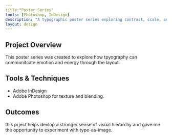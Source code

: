 ```yaml
---
title:"Poster Series"
tools: [Photoshop, InDesign]
description: "A typographic poster series exploring contrast, scale, and rhythm."
layout: design
---
```


## Project Overview

This poster series was created to explore how tpyography can communitcate emotion and energy through the layout.

## Tools & Techniques

- Adobe InDesign
- Adobe Photoshop for texture and blending.

## Outcomes

this prject helps devlop a stronger sense of visual hierarchy and gave me the opportunity to experiment with type-as-image.
